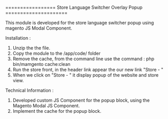 ================= Store Language Switcher Overlay Popup =====================

This module is developed for the store language switcher popup using magento JS Modal Component.

Installation :
1. Unzip the the file.
2. Copy the module to the <magento document root>/app/code/ folder
3. Remove the cache, from the command line use the command : php bin/mamgento cache:clean
4. Run the store front, in the header link appear the our new link "Store - <Current Store View Name>" 
5. When we click on "Store - <Current Store View Name>" it display popup of the website and  store view.

Technical Information :
1. Developed custom JS Component for the popup block, using the Magento Modal JS Component.
2. Implement the cache for the popup block.

